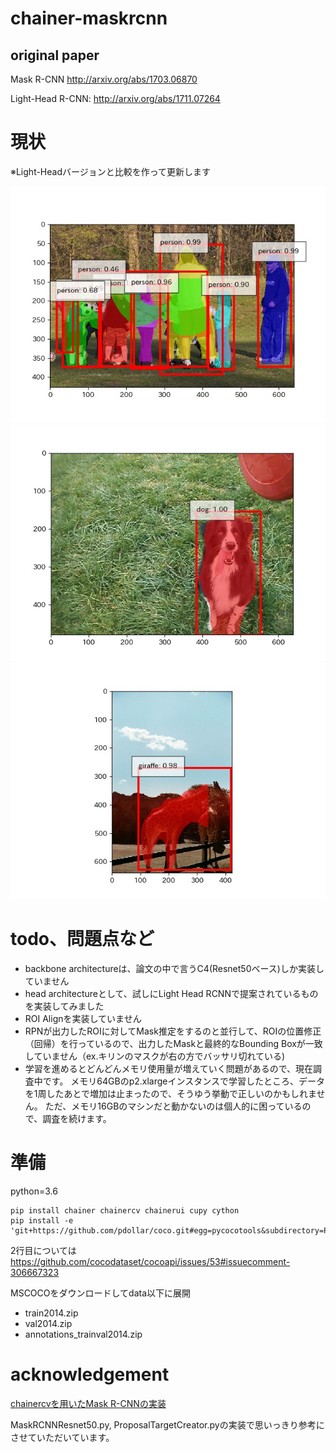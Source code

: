 # chainer-maskrcnn

## original paper
Mask R-CNN http://arxiv.org/abs/1703.06870

Light-Head R-CNN: http://arxiv.org/abs/1711.07264

# 現状

※Light-Headバージョンと比較を作って更新します

![](imgs/1.jpg)
![](imgs/45.jpg)
![](imgs/47.jpg)

# todo、問題点など

- backbone architectureは、論文の中で言うC4(Resnet50ベース)しか実装していません
- head architectureとして、試しにLight Head RCNNで提案されているものを実装してみました
- ROI Alignを実装していません
- RPNが出力したROIに対してMask推定をするのと並行して、ROIの位置修正（回帰）を行っているので、出力したMaskと最終的なBounding Boxが一致していません（ex.キリンのマスクが右の方でバッサリ切れている)
- 学習を進めるとどんどんメモリ使用量が増えていく問題があるので、現在調査中です。
メモリ64GBのp2.xlargeインスタンスで学習したところ、データを1周したあとで増加は止まったので、そうゆう挙動で正しいのかもしれません。
ただ、メモリ16GBのマシンだと動かないのは個人的に困っているので、調査を続けます。

# 準備

python=3.6

```
pip install chainer chainercv chainerui cupy cython
pip install -e 'git+https://github.com/pdollar/coco.git#egg=pycocotools&subdirectory=PythonAPI'
```
2行目については https://github.com/cocodataset/cocoapi/issues/53#issuecomment-306667323


MSCOCOをダウンロードしてdata以下に展開
- train2014.zip
- val2014.zip
- annotations_trainval2014.zip

# acknowledgement

[chainercvを用いたMask R-CNNの実装](https://engineer.dena.jp/2017/12/chainercvmask-r-cnn.html)

MaskRCNNResnet50.py, ProposalTargetCreator.pyの実装で思いっきり参考にさせていただいています。
